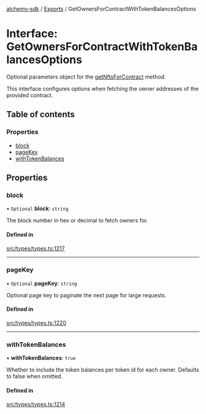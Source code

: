 [alchemy-sdk](../README.md) / [Exports](../modules.md) / GetOwnersForContractWithTokenBalancesOptions

# Interface: GetOwnersForContractWithTokenBalancesOptions

Optional parameters object for the [getNftsForContract](../classes/NftNamespace.md#getnftsforcontract) method.

This interface configures options when fetching the owner addresses of the
provided contract.

## Table of contents

### Properties

- [block](GetOwnersForContractWithTokenBalancesOptions.md#block)
- [pageKey](GetOwnersForContractWithTokenBalancesOptions.md#pagekey)
- [withTokenBalances](GetOwnersForContractWithTokenBalancesOptions.md#withtokenbalances)

## Properties

### block

• `Optional` **block**: `string`

The block number in hex or decimal to fetch owners for.

#### Defined in

[src/types/types.ts:1217](https://github.com/alchemyplatform/alchemy-sdk-js/blob/30d9ef5/src/types/types.ts#L1217)

___

### pageKey

• `Optional` **pageKey**: `string`

Optional page key to paginate the next page for large requests.

#### Defined in

[src/types/types.ts:1220](https://github.com/alchemyplatform/alchemy-sdk-js/blob/30d9ef5/src/types/types.ts#L1220)

___

### withTokenBalances

• **withTokenBalances**: ``true``

Whether to include the token balances per token id for each owner. Defaults
to false when omitted.

#### Defined in

[src/types/types.ts:1214](https://github.com/alchemyplatform/alchemy-sdk-js/blob/30d9ef5/src/types/types.ts#L1214)
